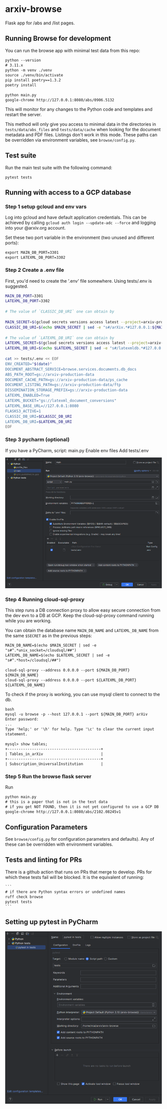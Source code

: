 # arxiv-browse

Flask app for /abs and /list pages.

## Running Browse for development

You can run the browse app with minimal test data from this repo:


    python --version
    # 3.11.x
    python -m venv ./venv
    source ./venv/bin/activate
    pip install poetry==1.3.2
    poetry install

    python main.py
    google-chrome http://127.0.0.1:8080/abs/0906.5132

This will monitor for any changes to the Python code and templates and restart the server.

This method will only give you access to minimal data in the directories in
`tests/data/abs_files` and `tests/data/cache` when looking for the document
metadata and PDF files. Listings don't work in this mode. These paths can be
overridden via environment variables, see `browse/config.py`.

## Test suite

Run the main test suite with the following command:

    pytest tests

## Running with access to a GCP database

### Step 1 setup gcloud and env vars

Log into gcloud and have default application credentials. This
can be achieved by calling `gcloud auth login --update-adc --force` and
logging into your @arxiv.org account.

Set these two port variable in the environment (two unused and different ports):
    
    export MAIN_DB_PORT=3301
    export LATEXML_DB_PORT=3302

### Step 2 Create a .env file

First, you'd need to create the '.env' file somewhere. Using tests/.env is suggested.

``` bash
MAIN_DB_PORT=3301
LATEXML_DB_PORT=3302

# The value of `CLASSIC_DB_URI` one can obtain by

MAIN_SECRET=$(gcloud secrets versions access latest --project=arxiv-production  --secret=readonly-arxiv-db-uri)
CLASSIC_DB_URI=$(echo $MAIN_SECRET | sed -e "s#/arXiv.*#127.0.0.1:${MAIN_DB_PORT}/arXiv#")

# The value of `LATEXML_DB_URI` one can obtain by
LATEXML_SECRET=$(gcloud secrets versions access latest --project=arxiv-production  --secret=latexml_db_uri_psycopg2)
LATEXML_DB_URI=$(echo $LATEXML_SECRET | sed -e "s#/latexmldb.*#127.0.0.1:${LATEXML_DB_PORT}/latexmldb#")

cat >> tests/.env << EOF
ENV_CREATED="$(date)"
DOCUMENT_ABSTRACT_SERVICE=browse.services.documents.db_docs
ABS_PATH_ROOT=gs://arxiv-production-data
DOCUMENT_CACHE_PATH=gs://arxiv-production-data/ps_cache
DOCUMENT_LISTING_PATH=gs://arxiv-production-data/ftp
DISSEMINATION_STORAGE_PREFIX=gs://arxiv-production-data
LATEXML_ENABLED=True
LATEXML_BUCKET="gs://latexml_document_conversions"
LATEXML_BASE_URL=//127.0.0.1:8080
FLASKS3_ACTIVE=1
CLASSIC_DB_URI=$CLASSIC_DB_URI
LATEXML_DB_URI=$LATEXML_DB_URI
EOF

```
    
### Step 3 pycharm (optional)

If you have a PyCharm,
script: main.py
Enable env files
   Add tests/.env

![docs/development/pycharm-run-setting.png](docs/development/pycharm-run-setting.png)

### Step 4 Running cloud-sql-proxy

This step runs a DB connection proxy to allow easy secure connection from the dev evn to 
a DB at GCP. Keep the cloud-sql-proxy command running while you are working.

You can obtain the database name `MAIN_DB_NAME` and `LATEXML_DB_NAME` from the
same `$SECRET` as in the previous steps:
    
    MAIN_DB_NAME=$(echo $MAIN_SECRET | sed -e "s#^.*unix_socket=/cloudsql/##")
    LATEXML_DB_NAME=$(echo $LATEXML_SECRET | sed -e "s#^.*host=/cloudsql/##")

    cloud-sql-proxy --address 0.0.0.0 --port ${MAIN_DB_PORT} ${MAIN_DB_NAME}
    cloud-sql-proxy --address 0.0.0.0 --port ${LATEXML_DB_PORT} ${LATEXML_DB_NAME}

To check if the proxy is working, you can use mysql client to connect to the db.

    bash
    mysql -u browse -p --host 127.0.0.1 --port ${MAIN_DB_PORT} arXiv
    Enter password: 
    ...
    Type 'help;' or '\h' for help. Type '\c' to clear the current input statement.
    
    mysql> show tables;
    +------------------------------------------+
    | Tables_in_arXiv                          |
    +------------------------------------------+
    | Subscription_UniversalInstitution        |


### Step 5 Run the browse flask server

Run

    python main.py
    # this is a paper that is not in the test data 
    # if you get NOT FOUND, then it is not yet configured to use a GCP DB
    google-chrome http://127.0.0.1:8080/abs/2102.08245v1

## Configuration Parameters

See `browse/config.py` for configuration parameters and defaults). Any of these
can be overridden with environment variables.

## Tests and linting for PRs

There is a github action that runs on PRs that merge to develop. PRs for which
these tests fail will be blocked. It is the equivalent of running:

    ```
    # if there are Python syntax errors or undefined names
    ruff check browse
    pytest tests
    ```

## Setting up pytest in PyCharm

![docs/development/pycharm-run-setting.png](docs/development/pycharm-pytest.png)



